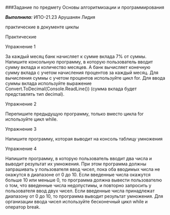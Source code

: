 ###Задание по предмету Основы алгоритмизации и программирования 

***Выполнила:*** ИПО-21.23 Арушанян Лидия

практические в документе циклы

Практические

Упражнение 1

За каждый месяц банк начисляет к сумме вклада 7% от суммы. Напишите консольную программу, в которую пользователь вводит сумму вклада и количество месяцев. А банк вычисляет конечную сумму вклада с учетом начисления процентов за каждый месяц.
Для вычисления суммы с учетом процентов используйте цикл for. Для ввода суммы вклада используйте выражение Convert.ToDecimal(Console.ReadLine()) (сумма вклада будет представлять тип decimal).

Упражнение 2

Перепишите предыдущую программу, только вместо цикла for используйте цикл while.

Упражнение 3

Напишите программу, которая выводит на консоль таблицу умножения

Упражнение 4

Напишите программу, в которую пользователь вводит два числа и выводит результат их умножения. При этом программа должны запрашивать у пользователя ввод чисел, пока оба вводимых числа не окажутся в диапазоне от 0 до 10. Если введенные числа окажутся больше 10 или меньше 0, то программа должна вывести пользователю о том, что введенные числа недопустимы, и повторно запросить у пользователя ввод двух чисел. Если введенные числа принадлежат диапазону от 0 до 10, то программа выводит результат умножения.
Для организации ввода чисел используйте бесконечный цикл while и оператор break.



